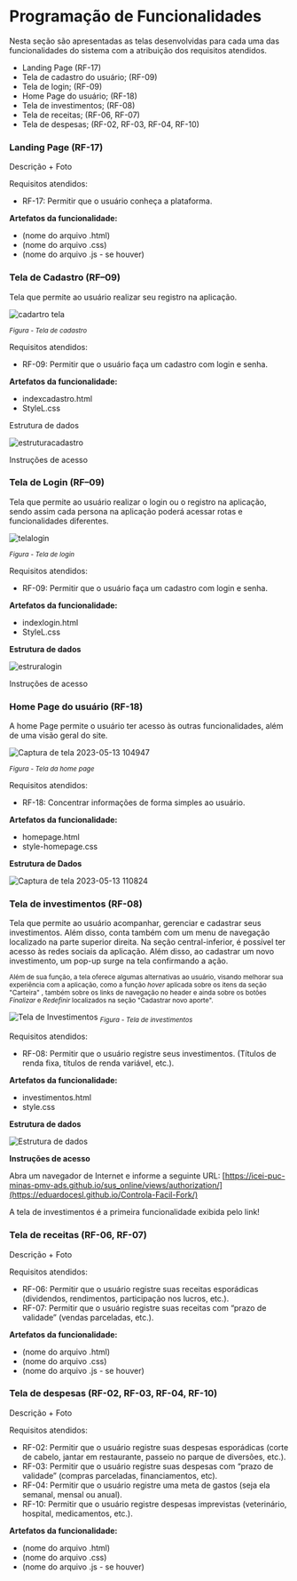 # Programação de Funcionalidades

Nesta seção são apresentadas as telas desenvolvidas para cada uma das funcionalidades do sistema com a atribuição dos requisitos atendidos.

- Landing Page (RF-17)
- Tela de cadastro do usuário; (RF-09)
- Tela de login; (RF-09)
- Home Page do usuário; (RF-18)
- Tela de investimentos;  (RF-08)
- Tela de receitas; (RF-06, RF-07)
- Tela de despesas; (RF-02, RF-03, RF-04, RF-10)


### Landing Page (RF-17)
Descrição + Foto

Requisitos atendidos:
- RF-17: Permitir que o usuário conheça a plataforma.

**Artefatos da funcionalidade:**
- (nome do arquivo .html)
- (nome do arquivo .css)
- (nome do arquivo .js - se houver)

### Tela de Cadastro (RF–09)

Tela que permite ao usuário realizar seu registro na aplicação.

![cadartro tela](https://github.com/ICEI-PUC-Minas-PMV-ADS/pmv-ads-2023-1-e1-proj-web-t3-pmv-ads-2023-1-e1-proj-web-t3-g1/assets/127629619/076f793c-92b4-457a-b503-88617ebb3d58)

<sub>*Figura - Tela de cadastro* </sub>

Requisitos atendidos: 
- RF-09: Permitir que o usuário faça um cadastro com login e senha.

**Artefatos da funcionalidade:**
- indexcadastro.html
- StyleL.css

Estrutura de dados

![estruturacadastro](https://github.com/ICEI-PUC-Minas-PMV-ADS/pmv-ads-2023-1-e1-proj-web-t3-pmv-ads-2023-1-e1-proj-web-t3-g1/assets/127629619/4d30083f-b6a0-48b5-85d4-82befe709323)


Instruções de acesso

### Tela de Login (RF–09)

Tela que permite ao usuário realizar o login ou o registro na aplicação, sendo assim cada persona na aplicação poderá acessar rotas e funcionalidades diferentes.

![telalogin](https://github.com/ICEI-PUC-Minas-PMV-ADS/pmv-ads-2023-1-e1-proj-web-t3-pmv-ads-2023-1-e1-proj-web-t3-g1/assets/127629619/acebb44f-0234-450a-adae-8aade45c0e61)
 
 <sub>*Figura - Tela de login* </sub>

Requisitos atendidos: 
- RF-09: Permitir que o usuário faça um cadastro com login e senha.

**Artefatos da funcionalidade:**
- indexlogin.html
- StyleL.css

**Estrutura de dados**

![estruralogin](https://github.com/ICEI-PUC-Minas-PMV-ADS/pmv-ads-2023-1-e1-proj-web-t3-pmv-ads-2023-1-e1-proj-web-t3-g1/assets/127629619/41e1872b-acb8-4ee4-ba52-98d32591ef6d)

Instruções de acesso


### Home Page do usuário (RF-18)
 A home Page permite o usuário ter acesso às outras funcionalidades, além de uma visão geral do site.
 
![Captura de tela 2023-05-13 104947](https://github.com/ICEI-PUC-Minas-PMV-ADS/pmv-ads-2023-1-e1-proj-web-t3-pmv-ads-2023-1-e1-proj-web-t3-g1/assets/131923836/ff571ea3-2f76-4817-a410-89f898d8ad75)

<sub>*Figura - Tela da home page* </sub>

Requisitos atendidos:
- RF-18: Concentrar informações de forma simples ao usuário.

**Artefatos da funcionalidade:**
- homepage.html
- style-homepage.css

**Estrutura de Dados**

![Captura de tela 2023-05-13 110824](https://github.com/ICEI-PUC-Minas-PMV-ADS/pmv-ads-2023-1-e1-proj-web-t3-pmv-ads-2023-1-e1-proj-web-t3-g1/assets/131923836/08a2e012-ee39-475c-b073-24ab4965218d)


### Tela de investimentos (RF-08)

Tela que permite ao usuário acompanhar, gerenciar e cadastrar seus investimentos. Além disso, conta também com um menu de navegação localizado na parte superior direita. Na seção central-inferior, é possível ter acesso às redes sociais da aplicação. Além disso, ao cadastrar um novo investimento, um pop-up surge na tela confirmando a ação.

<sub> Além de sua função, a tela oferece algumas alternativas ao usuário, visando melhorar sua experiência com a aplicação, como a função *hover* aplicada sobre os itens da seção "Carteira" , também sobre os links de navegação no header e ainda sobre os botões *Finalizar* e *Redefinir* localizados na seção "Cadastrar novo aporte".

![Tela de Investimentos](https://github.com/ICEI-PUC-Minas-PMV-ADS/pmv-ads-2023-1-e1-proj-web-t3-pmv-ads-2023-1-e1-proj-web-t3-g1/assets/122227953/9a2c29aa-1b3b-431d-a9bd-9f8b8201c2f8)
<sub>*Figura - Tela de investimentos* </sub>

Requisitos atendidos:
- RF-08: Permitir que o usuário registre seus investimentos. (Títulos de renda fixa, títulos de renda variável, etc.).

**Artefatos da funcionalidade:**
- investimentos.html
- style.css

**Estrutura de dados**

![Estrutura de dados](https://github.com/ICEI-PUC-Minas-PMV-ADS/pmv-ads-2023-1-e1-proj-web-t3-pmv-ads-2023-1-e1-proj-web-t3-g1/assets/122227953/53d6d6da-f8d9-4522-b736-7c26e391c5fa)

**Instruções de acesso**

Abra um navegador de Internet e informe a seguinte URL: [https://icei-puc-minas-pmv-ads.github.io/sus_online/views/authorization/](https://eduardocesl.github.io/Controla-Facil-Fork/)

A tela de investimentos é a primeira funcionalidade exibida pelo link!


### Tela de receitas (RF-06, RF-07)

Descrição + Foto

Requisitos atendidos:
- RF-06: Permitir que o usuário registre suas receitas esporádicas (dividendos, rendimentos, participação nos lucros, etc.).
- RF-07: Permitir que o usuário registre suas receitas com “prazo de validade” (vendas parceladas, etc.).

**Artefatos da funcionalidade:**
- (nome do arquivo .html)
- (nome do arquivo .css)
- (nome do arquivo .js - se houver)

### Tela de despesas (RF-02, RF-03, RF-04, RF-10)

Descrição + Foto

Requisitos atendidos:
- RF-02: Permitir que o usuário registre suas despesas esporádicas (corte de cabelo, jantar em restaurante, passeio no parque de diversões, etc.).
- RF-03: Permitir que o usuário registre suas despesas com “prazo de validade” (compras parceladas, financiamentos, etc).
- RF-04: Permitir que o usuário registre uma meta de gastos (seja ela semanal, mensal ou anual).
- RF-10: Permitir que o usuário registre despesas imprevistas (veterinário, hospital, medicamentos, etc.).

**Artefatos da funcionalidade:**
- (nome do arquivo .html)
- (nome do arquivo .css)
- (nome do arquivo .js - se houver)


